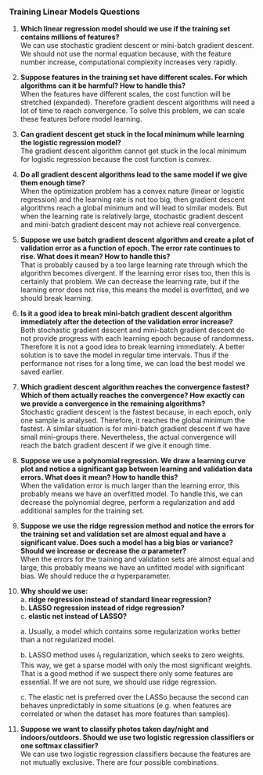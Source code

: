 ### **Training Linear Models Questions**

1. **Which linear regression model should we use if the training set contains millions of features?**  
   We can use stochastic gradient descent or mini-batch gradient descent. We should not use the normal equation because, with the feature number increase, computational complexity increases very rapidly.

2. **Suppose features in the training set have different scales. For which algorithms can it be harmful? How to handle this?**  
   When the features have different scales, the cost function will be stretched (expanded). Therefore gradient descent algorithms will need a lot of time to reach convergence. To solve this problem, we can scale these features before model learning. 

3. **Can gradient descent get stuck in the local minimum while learning the logistic regression model?**  
   The gradient descent algorithm cannot get stuck in the local minimum for logistic regression because the cost function is convex.

4. **Do all gradient descent algorithms lead to the same model if we give them enough time?**  
   When the optimization problem has a convex nature (linear or logistic regression) and the learning rate is not too big, then gradient descent algorithms reach a global minimum and will lead to similar models. But when the learning rate is relatively large, stochastic gradient descent and mini-batch gradient descent may not achieve real convergence.

5. **Suppose we use batch gradient descent algorithm and create a plot of validation error as a function of epoch. The error rate continues to rise. What does it mean? How to handle this?**  
   That is probably caused by a too large learning rate through which the algorithm becomes divergent. If the learning error rises too, then this is certainly that problem. We can decrease the learning rate, but if the learning error does not rise, this means the model is overfitted, and we should break learning.

6. **Is it a good idea to break mini-batch gradient descent algorithm immediately after the detection of the validation error increase?**  
   Both stochastic gradient descent and mini-batch gradient descent do not provide progress with each learning epoch because of randomness. Therefore it is not a good idea to break learning immediately. A better solution is to save the model in regular time intervals. Thus if the performance not rises for a long time, we can load the best model we saved earlier.

7. **Which gradient descent algorithm reaches the convergence fastest? Which of them actually reaches the convergence? How exactly can we provide a convergence in the remaining algorithms?**  
   Stochastic gradient descent is the fastest because, in each epoch, only one sample is analysed. Therefore, it reaches the global minimum the fastest. A similar situation is for mini-batch gradient descent if we have small mini-groups there. Nevertheless, the actual convergence will reach the batch gradient descent if we give it enough time.

8. **Suppose we use a polynomial regression. We draw a learning curve plot and notice a significant gap between learning and validation data errors. What does it mean? How to handle this?**  
   When the validation error is much larger than the learning error, this probably means we have an overfitted model. To handle this, we can decrease the polynomial degree, perform a regularization and add additional samples for the training set.

9. **Suppose we use the ridge regression method and notice the errors for the training set and validation set are almost equal and have a significant value. Does such a model has a big bias or variance? Should we increase or decrease the $\alpha$ parameter?**  
    When the errors for the training and validation sets are almost equal and large, this probably means we have an unfitted model with significant bias. We should reduce the $\alpha$ hyperparameter.

10. **Why should we use:**  
    a. **ridge regression instead of standard linear regression?**  
    b. **LASSO regression instead of ridge regression?**  
    c. **elastic net instead of LASSO?**  

    a. Usually, a model which contains some regularization works better than a not regularized model.  

    b. LASSO method uses $l_1$ regularization, which seeks to zero weights. This way, we get a sparse model with only the most significant weights. That is a good method if we suspect there only some features are essential. If we are not sure, we should use ridge regression.

    c. The elastic net is preferred over the LASSo because the second can behaves unpredictably in some situations (e.g. when features are correlated or when the dataset has more features than samples). 

11. **Suppose we want to classify photos taken day/night and indoors/outdoors. Should we use two logistic regression classifiers or one softmax classifier?**  
    We can use two logistic regression classifiers because the features are not mutually exclusive. There are four possible combinations.